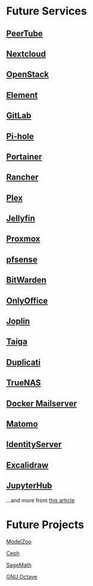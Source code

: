 # Future Services

## [PeerTube](https://github.com/Chocobozzz/PeerTube)

## [Nextcloud](https://github.com/nextcloud)

## [OpenStack](https://www.openstack.org/)

## [Element](https://element.io/)

## [GitLab](https://about.gitlab.com/install/)

## [Pi-hole](https://pi-hole.net/)

## [Portainer](https://www.portainer.io/)

## [Rancher](https://rancher.com/)

## [Plex](https://www.plex.tv/)

## [Jellyfin](https://jellyfin.org/)

## [Proxmox](https://www.proxmox.com/en/proxmox-ve)

## [pfsense](https://www.pfsense.org/)

## [BitWarden](https://bitwarden.com/)

## [OnlyOffice](https://www.onlyoffice.com/desktop.aspx?AFFILIATE=6732&__c=1&affChecked=1)

## [Joplin](https://joplinapp.org/)

## [Taiga](https://www.taiga.io/)

## [Duplicati](https://www.duplicati.com/)

## [TrueNAS](https://www.truenas.com/)

## [Docker Mailserver](https://github.com/docker-mailserver/docker-mailserver)

## [Matomo](https://github.com/matomo-org/matomo)

## [IdentityServer](https://github.com/IdentityServer)

## [Excalidraw](https://github.com/excalidraw/excalidraw)

## [JupyterHub](https://jupyter.org/hub)

...and more from [this article](https://aaron-kt-berry.medium.com/top-10-software-for-your-homelab-in-2021-98137a7de051)


# Future Projects

[ModelZoo](https://modelzoo.co/)

[Ceph](https://www.reddit.com/r/homelab/comments/8f6tdg/anybody_having_ceph_builds_in_their_homelab/)

[SageMath](https://www.sagemath.org/)

[GNU Octave](https://www.gnu.org/software/octave/)